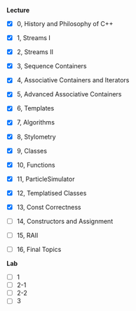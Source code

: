 **Lecture**

- [x] 0, History and Philosophy of C++
- [x] 1, Streams I
- [x] 2, Streams II
- [x] 3, Sequence Containers
- [x] 4, Associative Containers and Iterators
- [x] 5, Advanced Associative Containers
- [x] 6, Templates
- [x] 7, Algorithms
- [x] 8, Stylometry
- [x] 9, Classes
- [x] 10, Functions
- [x] 11, ParticleSimulator
- [x] 12, Templatised Classes
- [x] 13, Const Correctness
- [ ] 14, Constructors and Assignment
- [ ] 15, RAII
- [ ] 16, Final Topics



**Lab**

- [ ] 1
- [ ] 2-1
- [ ] 2-2
- [ ] 3